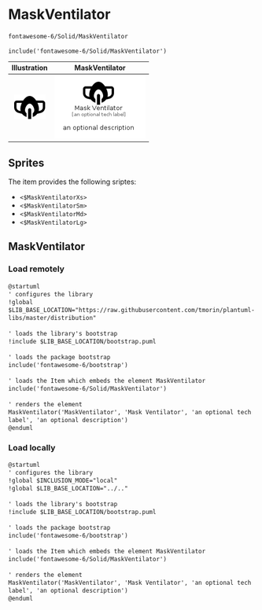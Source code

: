 # MaskVentilator


```text
fontawesome-6/Solid/MaskVentilator
```

```text
include('fontawesome-6/Solid/MaskVentilator')
```



| Illustration | MaskVentilator |
| :---: | :---: |
| ![illustration for Illustration](../../fontawesome-6/Solid/MaskVentilator.png) | ![illustration for MaskVentilator](../../fontawesome-6/Solid/MaskVentilator.Local.png) |



## Sprites
The item provides the following sriptes:

- `<$MaskVentilatorXs>`
- `<$MaskVentilatorSm>`
- `<$MaskVentilatorMd>`
- `<$MaskVentilatorLg>`





## MaskVentilator

### Load remotely
```plantuml
@startuml
' configures the library
!global $LIB_BASE_LOCATION="https://raw.githubusercontent.com/tmorin/plantuml-libs/master/distribution"

' loads the library's bootstrap
!include $LIB_BASE_LOCATION/bootstrap.puml

' loads the package bootstrap
include('fontawesome-6/bootstrap')

' loads the Item which embeds the element MaskVentilator
include('fontawesome-6/Solid/MaskVentilator')

' renders the element
MaskVentilator('MaskVentilator', 'Mask Ventilator', 'an optional tech label', 'an optional description')
@enduml
```

### Load locally
```plantuml
@startuml
' configures the library
!global $INCLUSION_MODE="local"
!global $LIB_BASE_LOCATION="../.."

' loads the library's bootstrap
!include $LIB_BASE_LOCATION/bootstrap.puml

' loads the package bootstrap
include('fontawesome-6/bootstrap')

' loads the Item which embeds the element MaskVentilator
include('fontawesome-6/Solid/MaskVentilator')

' renders the element
MaskVentilator('MaskVentilator', 'Mask Ventilator', 'an optional tech label', 'an optional description')
@enduml
```

